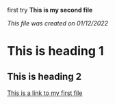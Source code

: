 first try
**This is my second file** 

*This file was created on 01/12/2022*
# This is heading 1
## This is heading 2
[This is a link to my first file](https://adam-dabet.github.io/cse15l-lab-reports/)
